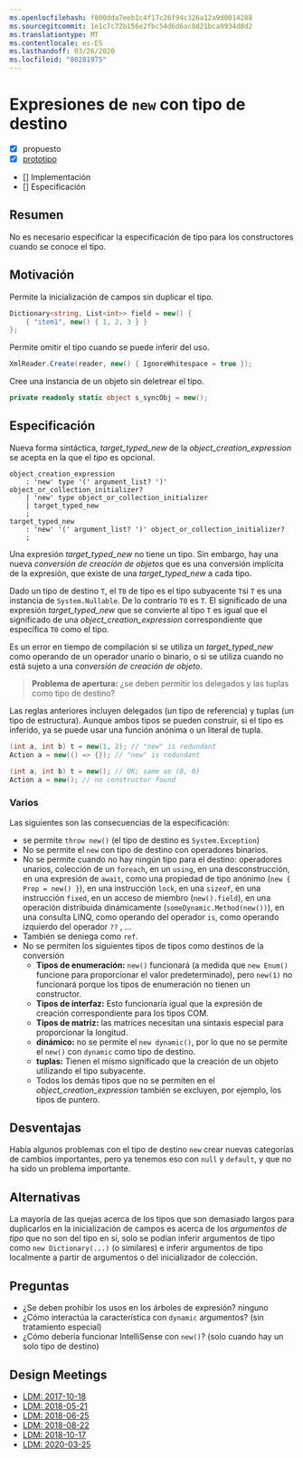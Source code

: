```yaml
---
ms.openlocfilehash: f000dda7eeb1c4f17c26f94c326a12a9d0014288
ms.sourcegitcommit: 1e1c7c72b156e2fbc54d6d6ac8d21bca9934d8d2
ms.translationtype: MT
ms.contentlocale: es-ES
ms.lasthandoff: 03/26/2020
ms.locfileid: "80281975"
---
```


# <a name="target-typed-new-expressions"></a>Expresiones de `new` con tipo de destino

* [x] propuesto
* [x] [prototipo](https://github.com/alrz/roslyn/tree/features/target-typed-new)
* [] Implementación
* [] Especificación

## <a name="summary"></a>Resumen
[summary]: #summary

No es necesario especificar la especificación de tipo para los constructores cuando se conoce el tipo. 

## <a name="motivation"></a>Motivación
[motivation]: #motivation

Permite la inicialización de campos sin duplicar el tipo.
```cs
Dictionary<string, List<int>> field = new() {
    { "item1", new() { 1, 2, 3 } }
};
```

Permite omitir el tipo cuando se puede inferir del uso.
```cs
XmlReader.Create(reader, new() { IgnoreWhitespace = true });
```

Cree una instancia de un objeto sin deletrear el tipo.
```cs
private readonly static object s_syncObj = new();
```

## <a name="specification"></a>Especificación
[design]: #detailed-design

Nueva forma sintáctica, *target_typed_new* de la *object_creation_expression* se acepta en la que el *tipo* es opcional.

```antlr
object_creation_expression
    : 'new' type '(' argument_list? ')' object_or_collection_initializer?
    | 'new' type object_or_collection_initializer
    | target_typed_new
    ;
target_typed_new
    : 'new' '(' argument_list? ')' object_or_collection_initializer?
    ;
```

Una expresión *target_typed_new* no tiene un tipo. Sin embargo, hay una nueva *conversión de creación de objetos* que es una conversión implícita de la expresión, que existe de una *target_typed_new* a cada tipo.

Dado un tipo de destino `T`, el `T0` de tipo es el tipo subyacente `T`si `T` es una instancia de `System.Nullable`. De lo contrario `T0` es `T`. El significado de una expresión *target_typed_new* que se convierte al tipo `T` es igual que el significado de una *object_creation_expression* correspondiente que especifica `T0` como el tipo.

Es un error en tiempo de compilación si se utiliza un *target_typed_new* como operando de un operador unario o binario, o si se utiliza cuando no está sujeto a una *conversión de creación de objeto*.

> **Problema de apertura:** ¿se deben permitir los delegados y las tuplas como tipo de destino?

Las reglas anteriores incluyen delegados (un tipo de referencia) y tuplas (un tipo de estructura). Aunque ambos tipos se pueden construir, si el tipo es inferido, ya se puede usar una función anónima o un literal de tupla.
```cs
(int a, int b) t = new(1, 2); // "new" is redundant
Action a = new(() => {}); // "new" is redundant

(int a, int b) t = new(); // OK; same as (0, 0)
Action a = new(); // no constructor found
```

### <a name="miscellaneous"></a>Varios

Las siguientes son las consecuencias de la especificación:

- se permite `throw new()` (el tipo de destino es `System.Exception`)
- No se permite el `new` con tipo de destino con operadores binarios.
- No se permite cuando no hay ningún tipo para el destino: operadores unarios, colección de un `foreach`, en un `using`, en una desconstrucción, en una expresión de `await`, como una propiedad de tipo anónimo (`new { Prop = new() }`), en una instrucción `lock`, en una `sizeof`, en una instrucción `fixed`, en un acceso de miembro (`new().field`), en una operación distribuida dinámicamente (`someDynamic.Method(new())`), en una consulta LINQ, como operando del operador `is`, como operando izquierdo del operador `??` ,  ...
- También se deniega como `ref`.
- No se permiten los siguientes tipos de tipos como destinos de la conversión
  - **Tipos de enumeración:** `new()` funcionará (a medida que `new Enum()` funcione para proporcionar el valor predeterminado), pero `new(1)` no funcionará porque los tipos de enumeración no tienen un constructor.
  - **Tipos de interfaz:** Esto funcionaría igual que la expresión de creación correspondiente para los tipos COM.
  - **Tipos de matriz:** las matrices necesitan una sintaxis especial para proporcionar la longitud.    
  - **dinámico:** no se permite el `new dynamic()`, por lo que no se permite el `new()` con `dynamic` como tipo de destino.
  - **tuplas:** Tienen el mismo significado que la creación de un objeto utilizando el tipo subyacente.
  - Todos los demás tipos que no se permiten en el *object_creation_expression* también se excluyen, por ejemplo, los tipos de puntero.   

## <a name="drawbacks"></a>Desventajas
[drawbacks]: #drawbacks

Había algunos problemas con el tipo de destino `new` crear nuevas categorías de cambios importantes, pero ya tenemos eso con `null` y `default`, y que no ha sido un problema importante.

## <a name="alternatives"></a>Alternativas
[alternatives]: #alternatives

La mayoría de las quejas acerca de los tipos que son demasiado largos para duplicarlos en la inicialización de campos es acerca de los *argumentos de tipo* que no son del tipo en sí, solo se podían inferir argumentos de tipo como `new Dictionary(...)` (o similares) e inferir argumentos de tipo localmente a partir de argumentos o del inicializador de colección.

## <a name="questions"></a>Preguntas
[questions]: #questions

- ¿Se deben prohibir los usos en los árboles de expresión? ninguno
- ¿Cómo interactúa la característica con `dynamic` argumentos? (sin tratamiento especial)
- ¿Cómo debería funcionar IntelliSense con `new()`? (solo cuando hay un solo tipo de destino)

## <a name="design-meetings"></a>Design Meetings

- [LDM: 2017-10-18](https://github.com/dotnet/csharplang/blob/master/meetings/2017/LDM-2017-10-18.md#100)
- [LDM: 2018-05-21](https://github.com/dotnet/csharplang/blob/master/meetings/2018/LDM-2018-05-21.md)
- [LDM: 2018-06-25](https://github.com/dotnet/csharplang/blob/master/meetings/2018/LDM-2018-06-25.md)
- [LDM: 2018-08-22](https://github.com/dotnet/csharplang/blob/master/meetings/2018/LDM-2018-08-22.md#target-typed-new)
- [LDM: 2018-10-17](https://github.com/dotnet/csharplang/blob/master/meetings/2018/LDM-2018-10-17.md)
- [LDM: 2020-03-25](https://github.com/dotnet/csharplang/blob/master/meetings/2020/LDM-2020-03-25.md)
